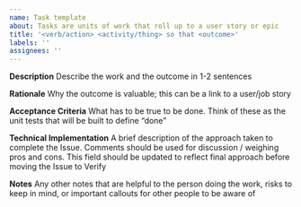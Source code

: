 ```yaml
---
name: Task template
about: Tasks are units of work that roll up to a user story or epic
title: '<verb/action> <activity/thing> so that <outcome>'
labels: ''
assignees: ''
---
```


**Description**
Describe the work and the outcome in 1-2 sentences

**Rationale**
Why the outcome is valuable; this can be a link to a user/job story

**Acceptance Criteria**
What has to be true to be done. Think of these as the unit tests that will be built to define “done”

**Technical Implementation**
A brief description of the approach taken to complete the Issue. Comments should be used for discussion / weighing pros and cons. This field should be updated to reflect final approach before moving the Issue to Verify

**Notes**
Any other notes that are helpful to the person doing the work, risks to keep in mind, or important callouts for other people to be aware of
